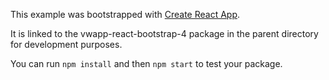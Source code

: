 This example was bootstrapped with [Create React App](https://github.com/facebook/create-react-app).

It is linked to the vwapp-react-bootstrap-4 package in the parent directory for development purposes.

You can run `npm install` and then `npm start` to test your package.
